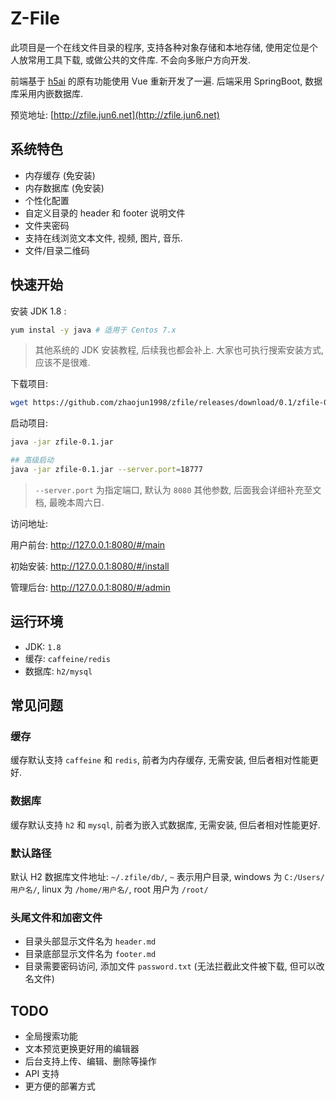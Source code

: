 # Z-File

此项目是一个在线文件目录的程序, 支持各种对象存储和本地存储, 使用定位是个人放常用工具下载, 或做公共的文件库. 不会向多账户方向开发.

前端基于 [h5ai](https://larsjung.de/h5ai/) 的原有功能使用 Vue 重新开发了一遍. 后端采用 SpringBoot, 数据库采用内嵌数据库.

预览地址: [http://zfile.jun6.net](http://zfile.jun6.net)

## 系统特色

* 内存缓存 (免安装)
* 内存数据库 (免安装)
* 个性化配置
* 自定义目录的 header 和 footer 说明文件
* 文件夹密码
* 支持在线浏览文本文件, 视频, 图片, 音乐.
* 文件/目录二维码

## 快速开始


安装 JDK 1.8 : 

```bash
yum instal -y java # 适用于 Centos 7.x
```

> 其他系统的 JDK 安装教程, 后续我也都会补上. 大家也可执行搜索安装方式, 应该不是很难.

下载项目:

```bash
wget https://github.com/zhaojun1998/zfile/releases/download/0.1/zfile-0.1.jar
```

启动项目:

```bash
java -jar zfile-0.1.jar

## 高级启动
java -jar zfile-0.1.jar --server.port=18777
```

> `--server.port` 为指定端口, 默认为 `8080`
> 其他参数, 后面我会详细补充至文档, 最晚本周六日.


访问地址:

用户前台: http://127.0.0.1:8080/#/main

初始安装: http://127.0.0.1:8080/#/install

管理后台: http://127.0.0.1:8080/#/admin




## 运行环境

* JDK: `1.8`
* 缓存: `caffeine/redis`
* 数据库: `h2/mysql`

## 常见问题

### 缓存

缓存默认支持 `caffeine` 和 `redis`, 前者为内存缓存, 无需安装, 但后者相对性能更好.

### 数据库

缓存默认支持 `h2` 和 `mysql`, 前者为嵌入式数据库, 无需安装, 但后者相对性能更好.


### 默认路径

默认 H2 数据库文件地址: `~/.zfile/db/`, `~` 表示用户目录, windows 为 `C:/Users/用户名/`, linux 为 `/home/用户名/`, root 用户为 `/root/`


### 头尾文件和加密文件

- 目录头部显示文件名为 `header.md`
- 目录底部显示文件名为 `footer.md`
- 目录需要密码访问, 添加文件 `password.txt` (无法拦截此文件被下载, 但可以改名文件)

## TODO

- 全局搜索功能
- 文本预览更换更好用的编辑器
- 后台支持上传、编辑、删除等操作
- API 支持
- 更方便的部署方式
